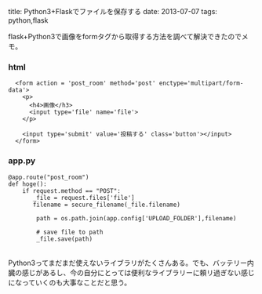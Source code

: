title: Python3+Flaskでファイルを保存する
date: 2013-07-07
tags: python,flask

flask+Python3で画像をformタグから取得する方法を調べて解決できたのでメモ。

### html
      <form action = 'post_room' method='post' enctype='multipart/form-data'>
        <p>
          <h4>画像</h3>
          <input type='file' name='file'>
        </p>

        <input type='submit' value='投稿する' class='button'></input>
      </form>



### app.py 

    @app.route("post_room")
    def hoge():
        if request.method == "POST":
           _file = request.files['file']
           filename = secure_filename(_file.filename)

            path = os.path.join(app.config['UPLOAD_FOLDER'],filename)

            # save file to path
            _file.save(path)

<br>
Python3ってまだまだ使えないライブラリがたくさんある。でも、バッテリー内臓の感じがあるし、今の自分にとっては便利なライブラリーに頼リ過ぎない感じになっていくのも大事なことだと思う。

